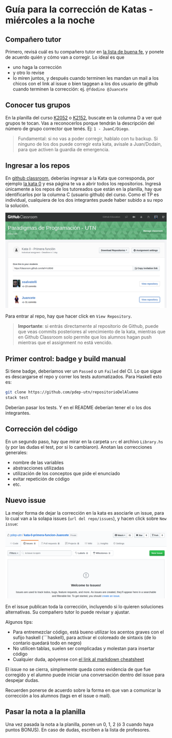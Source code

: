 # Guía para la corrección de Katas - miércoles a la noche

## Compañero tutor

Primero, revisá cuál es tu compañero tutor en [la lista de buena fe](https://docs.google.com/spreadsheets/d/1-sVFvdMYr9UjH5MtDp_jsByGFysUzp4NUb5CshxSLWY/edit#gid=1959572195), y ponete de acuerdo quién y cómo van a corregir. Lo ideal es que

- uno haga la corrección
- y otro lo revise
- lo miren juntos, y después cuando terminen les mandan un mail a los chicos con el link al issue o bien taggean a los dos usuario de github cuando terminen la corrección: ej. `@fdodino @Juancete`

## Conocer tus grupos

En la planilla del curso [K2052](https://drive.google.com/open?id=1h3zS_0IiAgVzw2p-A2X4dVUgVcDozZVXQXGN4hES3Qg) o [K2152](https://drive.google.com/open?id=1jRJOhhPgLrPJniDmLZSvspT36MKfA8WwAs0SEI1Rb7M), buscate en la columna D a ver qué grupos te tocan. Vas a reconocerlos porque tendrán la descripción del número de grupo corrector que tenés. Ej: `1 - JuanC/Diego`.

> Fundamental: si no vas a poder corregir, hablalo con tu backup. Si ninguno de los dos puede corregir esta kata, avisale a Juan/Dodain, para que activen la guardia de emergencia.

## Ingresar a los repos

En [github classroom](https://classroom.github.com/classrooms/8278072-paradigmas-de-programacion-utn), deberías ingresar a la Kata que corresponda, por ejemplo [la kata 0](https://classroom.github.com/classrooms/8278072-paradigmas-de-programacion-utn/assignments/kata-0-primera-funcion) y esa página te va a abrir todos los repositorios. Ingresá únicamente a los repos de los tutoreados que están en la planilla, hay que identificarlos por la columna C (usuario github) del curso. Como el TP es individual, cualquiera de los dos integrantes puede haber subido a su repo la solución.

![](../../images/guia-katas/githubClassRoomRepositories.png)

Para entrar al repo, hay que hacer click en `View Repository`.

> **Importante**: si entrás directamente al repositorio de Github, puede que veas commits posteriores al vencimiento de la kata, mientras que en Github Classroom solo permite que los alumnos hagan push mientras que el assignment no está vencido.

## Primer control: badge y build manual

Si tiene badge, deberíamos ver un `Passed` o un `Failed` del CI. Lo que sigue es descargarse el repo y correr los tests automatizados. Para Haskell esto es:

```bash
git clone https://github.com/pdep-utn/repositorioDelAlumno
stack test
```

Deberían pasar los tests. Y en el README deberían tener el o los dos integrantes.

## Corrección del código

En un segundo paso, hay que mirar en la carpeta `src` el archivo `Library.hs` (y por las dudas el test, por si lo cambiaron). Anotan las correcciones generales:

- nombre de las variables
- abstracciones utilizadas
- utilización de los conceptos que pide el enunciado
- evitar repetición de código
- etc.

## Nuevo issue

La mejor forma de dejar la corrección en la kata es asociarle un issue, para lo cual van a la solapa issues (`url del repo/issues`), y hacen click sobre `New issue`:

![](../../images/guia-katas/21-githubNewIssue.png)

En el issue publican toda la corrección, incluyendo si lo quieren soluciones alternativas. Su compañero tutor lo puede revisar y ajustar.

Algunos tips:

- Para entremezclar código, está bueno utilizar los acentos graves con el sufijo haskell (\`\`\`haskell), para activar el coloreado de sintaxis (de lo contario quedará todo en negro)
- No utilicen tablas, suelen ser complicadas y molestan para insertar código
- Cualquier duda, apóyense con [el link al markdown cheatsheet](https://github.com/adam-p/markdown-here/wiki/Markdown-Cheatsheet)

El issue no se cierra, simplemente queda como evidencia de que fue corregido y el alumno puede iniciar una conversación dentro del issue para despejar dudas.

Recuerden ponerse de acuerdo sobre la forma en que van a comunicar la corrección a los alumnos (tags en el issue o mail).

## Pasar la nota a la planilla

Una vez pasada la nota a la planilla, ponen un 0, 1, 2 (ó 3 cuando haya puntos BONUS). En caso de dudas, escriben a la lista de profesores.
